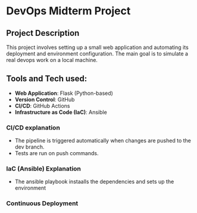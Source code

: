 # DevOps Midterm Project

## Project Description

This project involves setting up
a small web application and
automating its deployment 
and environment configuration.
The main goal is to simulate a real
devops work on a local machine.

## Tools and Tech used:
- **Web Application**: Flask (Python-based)
- **Version Control**: GitHub
- **CI/CD**: GitHub Actions
- **Infrastructure as Code (IaC)**: Ansible



### CI/CD explanation
- The pipeline is triggered automatically when changes are pushed to the dev branch.
- Tests are run on push commands.


### IaC (Ansible) Explanation
- The ansible playbook instaalls the dependencies and sets up the environment

### Continuous Deployment
